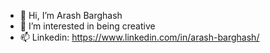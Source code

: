 - 👋 Hi, I’m Arash Barghash
- 👀 I’m interested in being creative
- 📫 Linkedin: https://www.linkedin.com/in/arash-barghash/

<!---
Arash-coder/Arash-coder is a ✨ special ✨ repository because its `README.md` (this file) appears on your GitHub profile.
You can click the Preview link to take a look at your changes.
--->
